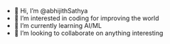 - 👋 Hi, I’m @abhijithSathya
- 👀 I’m interested in coding for improving the world
- 🌱 I’m currently learning AI/ML
- 💞️ I’m looking to collaborate on anything interesting

<!---
abhijithSathya/abhijithSathya is a ✨ special ✨ repository because its `README.md` (this file) appears on your GitHub profile.
You can click the Preview link to take a look at your changes.
--->
